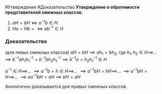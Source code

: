 #Утверждение 
#Доказательство 
**Утверждение о обратимости представителей смежных классов**:
1. $aH=bH \iff a^{-1}b \in H$
2. $Ha=Hb= \iff ab^{-1} \in H$

### Доказательство
(для левых смежных классов)
$aH=bH \implies ah_{1}=bh_{2},$ где $h_{1},h_{2} \in H \implies$...
$\implies b^{-1}ah_{1}h_{1}^{-1}=b^{-1}bh_{2}h_{1}^{-1}\implies b^{-1}a=h_{2}h_{1}^{-1}\in H$

$a^{-1}\in H \implies$...
$\implies a^{-1}b = h \in H \implies$...
$\implies a^{-1}bH = hH \implies$...
$\implies a^{-1}bH=H\implies$...
$\implies aa^{-1}bH=aH \implies bH=aH$

Анологично доказывается для правых смежных классов.